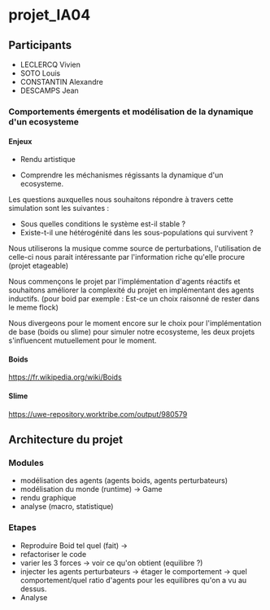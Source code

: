# projet_IA04

## Participants

- LECLERCQ Vivien
- SOTO Louis 
- CONSTANTIN Alexandre 
- DESCAMPS Jean

### Comportements émergents et modélisation de la dynamique d'un ecosysteme

#### Enjeux 

- Rendu artistique 

- Comprendre les méchanismes régissants la dynamique d'un ecosysteme. 

Les questions auxquelles nous souhaitons répondre à travers cette simulation sont les suivantes : 

- Sous quelles conditions le système est-il stable ? 
- Existe-t-il une hétérogénité dans les sous-populations qui survivent ?

Nous utiliserons la musique comme source de perturbations, l'utilisation de celle-ci nous parait intéressante par l'information riche qu'elle procure (projet etageable)

Nous commençons le projet par l'implémentation d'agents réactifs et souhaitons améliorer la complexité du projet en implémentant des agents inductifs. (pour boid par exemple : Est-ce un choix raisonné de rester dans le meme flock)
 
Nous divergeons pour le moment encore sur le choix  pour l'implémentation de base (boids ou slime) pour simuler notre ecosysteme, les deux projets s'influencent mutuellement pour le moment.

#### Boids 
https://fr.wikipedia.org/wiki/Boids

#### Slime
https://uwe-repository.worktribe.com/output/980579

## Architecture du projet 

### Modules 

- modélisation des agents (agents boids, agents perturbateurs)
- modélisation du monde (runtime) -> Game 
- rendu graphique 
- analyse (macro, statistique)

### Etapes 

- Reproduire Boid tel quel (fait) ->   
- refactoriser le code 
- varier les 3 forces -> voir ce qu'on obtient (equilibre ?) 
- injecter les agents perturbateurs -> étager le comportement -> quel comportement/quel ratio d'agents pour les equilibres qu'on a vu au dessus. 
- Analyse 
